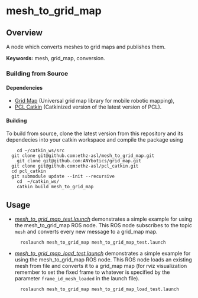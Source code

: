 # mesh_to_grid_map
## Overview
A node which converts meshes to grid maps and publishes them.

**Keywords:** mesh, grid_map, conversion.

### Building from Source

#### Dependencies

- [Grid Map](https://github.com/ANYbotics/grid_map) (Universal grid map library for mobile robotic mapping),
- [PCL Catkin](https://github.com/ethz-asl/pcl_catkin) (Catkinized version of the latest version of PCL).


#### Building

To build from source, clone the latest version from this repository and its dependecies into your catkin workspace and compile the package using
```
	cd ~/catkin_ws/src
  git clone git@github.com:ethz-asl/mesh_to_grid_map.git
	git clone git@github.com:ANYbotics/grid_map.git
  git clone git@github.com:ethz-asl/pcl_catkin.git
  cd pcl_catkin
  git submodule update --init --recursive
	cd  ~/catkin_ws/
	catkin build mesh_to_grid_map
```

## Usage
* *[mesh_to_grid_map_test.launch](launch/mesh_to_grid_map_test.launch)* demonstrates a simple example for using the mesh_to_grid_map ROS node. This ROS node subscribes to the topic `mesh` and converts every new message to a grid_map map.

        roslaunch mesh_to_grid_map mesh_to_grid_map_test.launch

* *[mesh_to_grid_map_load_test.launch](launch/mesh_to_grid_map_load_test.launch)* demonstrates a simple example for using the mesh_to_grid_map ROS node. This ROS node loads an existing mesh from file and converts it to a grid_map map (for rviz visualization remember to set the fixed frame to whatever is specified by the parameter `frame_id_mesh_loaded` in the launch file).

        roslaunch mesh_to_grid_map mesh_to_grid_map_load_test.launch
